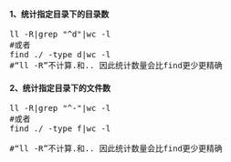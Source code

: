 #### 1、统计指定目录下的目录数
<pre class="prettyprint lang-s">
ll -R|grep "^d"|wc -l
#或者
find ./ -type d|wc -l
#“ll -R”不计算.和.. 因此统计数量会比find更少更精确
</pre>
#### 2、统计指定目录下的文件数
<pre class="prettyprint lang-s">
ll -R|grep "^-"|wc -l
#或者
find ./ -type f|wc -l

#“ll -R”不计算.和.. 因此统计数量会比find更少更精确
</pre>